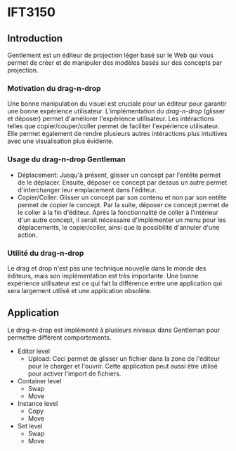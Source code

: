 # IFT3150

## Introduction

Gentlement est un éditeur de projection léger basé sur le Web qui vous permet de créer et de manipuler des modèles basés sur des concepts par projection.

### Motivation du drag-n-drop

Une bonne manipulation du visuel est cruciale pour un éditeur pour garantir une bonne expérience utilisateur. L'implémentation du *drag-n-drop* (glisser et déposer) permet d'améliorer l'expérience utilisateur.
Les intéractions telles que copier/couper/coller permet de faciliter l'expérience utilisateur.
Elle permet également de rendre plusieurs autres intéractions plus intuitives avec une visualisation plus évidente.

### Usage du drag-n-drop Gentleman

- Déplacement: Jusqu'à présent, glisser un concept par l'entête permet de le déplacer. Ensuite, déposer ce concept par dessus un autre permet d'interchanger leur emplacement dans l'éditeur.
- Copier/Coller: Glisser un concept par son contenu et non par son entête permet de copier le concept. Par la suite, déposer ce concept permet de le coller à la fin d'éditeur. Après la fonctionnalité de coller à l'intérieur d'un autre concept, il serait nécessaire d'implémenter un menu pour les déplacements, le copier/coller, ainsi que la possibilité d'annuler d'une action.

### Utilité du drag-n-drop

Le drag et drop n'est pas une technique nouvelle dans le monde des éditeurs, mais son implémentation est très importante.
Une bonne expérience utilisateur est ce qui fait la différence entre une application qui sera largement utilisé et une application obsolète.

## Application

Le drag-n-drop est implémenté à plusieurs niveaux dans Gentleman pour permettre différent comportements.

- Editor level
  - Upload: Ceci permet de glisser un fichier dans la zone de l'éditeur pour le charger et l'ouvrir. Cette application peut aussi être utilisé pour activer l'import de fichiers.
- Container level
  - Swap
  - Move
- Instance level
  - Copy
  - Move
- Set level
  - Swap
  - Move
